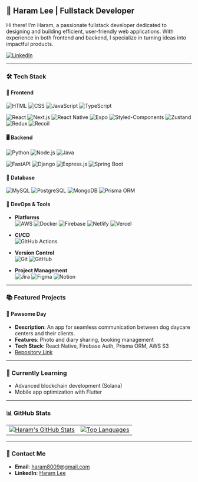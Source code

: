 
## 🌟 Haram Lee | Fullstack Developer  
Hi there! I'm Haram, a passionate fullstack developer dedicated to designing and building efficient, user-friendly web applications. With experience in both frontend and backend, I specialize in turning ideas into impactful products.  

[![LinkedIn](https://img.shields.io/badge/-LinkedIn-blue?style=flat&logo=Linkedin&logoColor=white)](https://www.linkedin.com/in/haram-8009-lee/)  
<!-- [![Portfolio](https://img.shields.io/badge/-Portfolio-black?style=flat&logo=dev.to&logoColor=white)](https://yourportfolio.com) -->

---

### 🛠️ Tech Stack  

#### 🎨 **Frontend**  
![HTML](https://img.shields.io/badge/HTML-E34F26?style=for-the-badge&logo=html5&logoColor=white)  ![CSS](https://img.shields.io/badge/CSS-1572B6?style=for-the-badge&logo=css3&logoColor=white)  ![JavaScript](https://img.shields.io/badge/JavaScript-F7DF1E?style=for-the-badge&logo=javascript&logoColor=black)  ![TypeScript](https://img.shields.io/badge/TypeScript-3178C6?style=for-the-badge&logo=typescript&logoColor=white)  

![React](https://img.shields.io/badge/React-61DAFB?style=for-the-badge&logo=react&logoColor=black)  ![Next.js](https://img.shields.io/badge/Next.js-000000?style=for-the-badge&logo=next.js&logoColor=white)  ![React Native](https://img.shields.io/badge/React%20Native-61DAFB?style=for-the-badge&logo=react&logoColor=black)  ![Expo](https://img.shields.io/badge/Expo-000020?style=for-the-badge&logo=expo&logoColor=white)  ![Styled-Components](https://img.shields.io/badge/Styled--Components-DB7093?style=for-the-badge&logo=styled-components&logoColor=white)  ![Zustand](https://img.shields.io/badge/Zustand-3B3B3B?style=for-the-badge&logo=zustand&logoColor=white)  ![Redux](https://img.shields.io/badge/Redux-764ABC?style=for-the-badge&logo=redux&logoColor=white)  ![Recoil](https://img.shields.io/badge/Recoil-007AF4?style=for-the-badge&logo=recoil&logoColor=white)
<!-- ![Tailwind CSS](https://img.shields.io/badge/TailwindCSS-06B6D4?style=for-the-badge&logo=tailwindcss&logoColor=white)  -->

#### 🖥️ **Backend**  
![Python](https://img.shields.io/badge/Python-3776AB?style=for-the-badge&logo=python&logoColor=white)  ![Node.js](https://img.shields.io/badge/Node.js-339933?style=for-the-badge&logo=nodedotjs&logoColor=white)  ![Java](https://img.shields.io/badge/Java-007396?style=for-the-badge&logo=java&logoColor=white)  

![FastAPI](https://img.shields.io/badge/FastAPI-009688?style=for-the-badge&logo=fastapi&logoColor=white)  ![Django](https://img.shields.io/badge/Django-092E20?style=for-the-badge&logo=django&logoColor=white)  ![Express.js](https://img.shields.io/badge/Express.js-000000?style=for-the-badge&logo=express&logoColor=white)  ![Spring Boot](https://img.shields.io/badge/Spring%20Boot-6DB33F?style=for-the-badge&logo=springboot&logoColor=white)  

#### 💾 **Database**  
![MySQL](https://img.shields.io/badge/MySQL-4479A1?style=for-the-badge&logo=mysql&logoColor=white)  ![PostgreSQL](https://img.shields.io/badge/PostgreSQL-4169E1?style=for-the-badge&logo=postgresql&logoColor=white)  ![MongoDB](https://img.shields.io/badge/MongoDB-47A248?style=for-the-badge&logo=mongodb&logoColor=white)  ![Prisma ORM](https://img.shields.io/badge/Prisma-2D3748?style=for-the-badge&logo=prisma&logoColor=white)  

#### 🚀 **DevOps & Tools**  
- **Platforms**  
![AWS](https://img.shields.io/badge/AWS-232F3E?style=for-the-badge&logo=amazon-aws&logoColor=white)  ![Docker](https://img.shields.io/badge/Docker-2496ED?style=for-the-badge&logo=docker&logoColor=white)  ![Firebase](https://img.shields.io/badge/Firebase-FFCA28?style=for-the-badge&logo=firebase&logoColor=black)  ![Netlify](https://img.shields.io/badge/Netlify-00C7B7?style=for-the-badge&logo=netlify&logoColor=white)  ![Vercel](https://img.shields.io/badge/Vercel-000000?style=for-the-badge&logo=vercel&logoColor=white)


- **CI/CD**  
![GitHub Actions](https://img.shields.io/badge/GitHub%20Actions-2088FF?style=for-the-badge&logo=github-actions&logoColor=white)  

- **Version Control**  
![Git](https://img.shields.io/badge/Git-F05032?style=for-the-badge&logo=git&logoColor=white)  ![GitHub](https://img.shields.io/badge/GitHub-181717?style=for-the-badge&logo=github&logoColor=white)  

- **Project Management**  
![Jira](https://img.shields.io/badge/Jira-0052CC?style=for-the-badge&logo=jira&logoColor=white)  ![Figma](https://img.shields.io/badge/Figma-F24E1E?style=for-the-badge&logo=figma&logoColor=white)  ![Notion](https://img.shields.io/badge/Notion-000000?style=for-the-badge&logo=notion&logoColor=white)  

---

### 📚 Featured Projects  
#### 🐾 **Pawsome Day**  
- **Description**: An app for seamless communication between dog daycare centers and their clients.  
- **Features**: Photo and diary sharing, booking management  
- **Tech Stack**: React Native, Firebase Auth, Prisma ORM, AWS S3  
- [Repository Link](https://github.com/dovelopers/back)

<!-- #### 📈 **Decentralized Voting System**  
- **Description**: A blockchain-based voting platform  
- **Features**: OAuth 2.0 authentication, vote creation/participation, result tracking  
- **Tech Stack**: Solana, Go, Flutter  
- [Repository Link](https://github.com/yourusername/decentralized-voting)
-->
---

### 🌱 Currently Learning  
- Advanced blockchain development (Solana)    
- Mobile app optimization with Flutter  

---

### 📊 GitHub Stats  
<div align="center">
  <table>
    <tr>
      <td>
        <a href="https://github.com/haram8009">
          <img src="https://github-readme-stats.vercel.app/api?username=haram8009&show_icons=true&theme=radical" alt="Haram's GitHub Stats" />
        </a>
      </td>
      <td>
        <a href="https://github.com/haram8009">
          <img src="https://github-readme-stats.vercel.app/api/top-langs/?username=haram8009&layout=compact&theme=radical" alt="Top Languages" />
        </a>
      </td>
    </tr>
  </table>
</div>

---

### 📩 Contact Me  
- **Email**: haram8009@gmail.com  
- **LinkedIn**: [Haram Lee](https://www.linkedin.com/in/haram-8009-lee/)  

